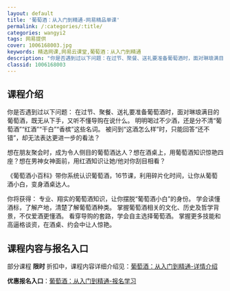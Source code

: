 ```yaml
---
layout: default
title: '葡萄酒：从入门到精通-网易精品单课'
permalink: /:categories/:title/
categories: wangyi2
tags: 网易提供
cover: 1006168003.jpg
keywords: 精选网课,网易云课堂,葡萄酒：从入门到精通
description: "你是否遇到过以下问题：在过节、聚餐、送礼要准备葡萄酒时，面对琳琅满目的葡萄酒，既无从下手，又听不懂导购在说什么。明明喝过不少酒，还是分不清“葡萄酒”“红酒”“干白”“香槟”这些名词。被问到“"
classid: 1006168003
---
```


## 课程介绍

你是否遇到过以下问题：
在过节、聚餐、送礼要准备葡萄酒时，面对琳琅满目的葡萄酒，既无从下手，又听不懂导购在说什么。
明明喝过不少酒，还是分不清“葡萄酒”“红酒”“干白”“香槟”这些名词。
被问到“这酒怎么样”时，只能回答“还不错”，却无法表达更进一步的看法？

想在朋友聚会时，成为令人侧目的葡萄酒达人？想在酒桌上，用葡萄酒知识惊艳四座？想在男神女神面前，用红酒知识让她/他对你刮目相看？

《葡萄酒小百科》带你系统认识葡萄酒，16节课，利用碎片化时间，让你从葡萄酒小白，变身酒桌达人。

你将获得：
专业、翔实的葡萄酒知识，让你摆脱“葡萄酒小白”的身份。
学会读懂酒标，了解产地，清楚了解葡萄酒种类。
掌握葡萄酒相关的文化、历史及哲学背景，不仅爱酒更懂酒。
看穿导购的套路，学会自主选择葡萄酒。
掌握更多技能和高逼格谈资，在酒桌、约会中让人惊艳。

## 课程内容与报名入口

部分课程 **限时** 折扣中，课程内容详细介绍见：[葡萄酒：从入门到精通-详情介绍](https://study.163.com/course/introduction/1006168003.htm?share=1&shareId=1025206652&utm_campaign=share&utm_medium=iphoneShare&utm_source=&utm_u=1025206652)

**优惠报名入口**：[葡萄酒：从入门到精通-报名学习](https://study.163.com/course/introduction/1006168003.htm?share=1&shareId=1025206652&utm_campaign=share&utm_medium=iphoneShare&utm_source=&utm_u=1025206652)

